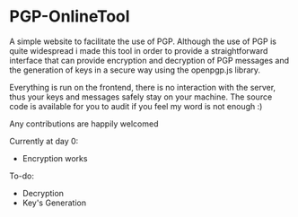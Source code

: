 # PGP-OnlineTool
A simple website to facilitate the use of PGP. Although the use of PGP is quite widespread
i made this tool in order to provide a straightforward interface that can provide
encryption and decryption of PGP messages and the generation of keys in a secure way using the 
openpgp.js library.

Everything is run on the frontend, there is no interaction with the server, thus your keys and messages safely
stay on your machine. The source code is available for you to audit if you feel my word is not enough :)

Any contributions are happily welcomed

Currently at day 0: 

- Encryption works

To-do:

- Decryption
- Key's Generation
